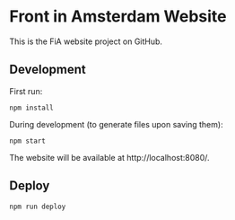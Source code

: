 # Front in Amsterdam Website

This is the FiA website project on GitHub.

## Development

First run:

	npm install

During development (to generate files upon saving them):

	npm start

The website will be available at http://localhost:8080/.

## Deploy

	npm run deploy


